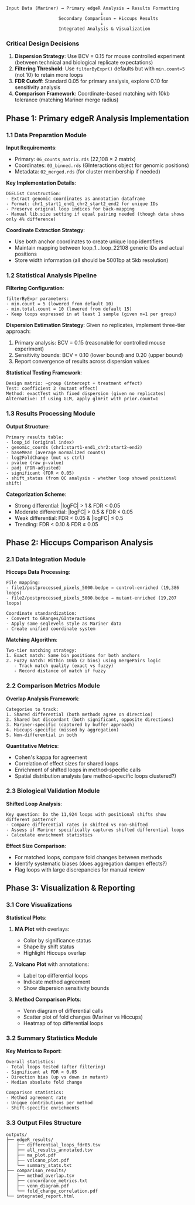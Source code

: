 ```

Input Data (Mariner) → Primary edgeR Analysis → Results Formatting
                                    ↓
                    Secondary Comparison ← Hiccups Results
                                    ↓
                    Integrated Analysis & Visualization
```

### Critical Design Decisions

1. **Dispersion Strategy**: Use BCV = 0.15 for mouse controlled experiment (between technical and biological replicate expectations)
2. **Filtering Threshold**: Use `filterByExpr()` defaults but with `min.count=5` (not 10) to retain more loops
3. **FDR Cutoff**: Standard 0.05 for primary analysis, explore 0.10 for sensitivity analysis
4. **Comparison Framework**: Coordinate-based matching with 10kb tolerance (matching Mariner merge radius)

## Phase 1: Primary edgeR Analysis Implementation

### 1.1 Data Preparation Module

**Input Requirements**:
- Primary: `06_counts_matrix.rds` (22,108 × 2 matrix)
- Coordinates: `03_binned.rds` (GInteractions object for genomic positions)
- Metadata: `02_merged.rds` (for cluster membership if needed)

**Key Implementation Details**:
```
DGEList Construction:
- Extract genomic coordinates as annotation dataframe
- Format: chr1_start1_end1_chr2_start2_end2 for unique IDs
- Preserve original loop indices for back-mapping
- Manual lib.size setting if equal pairing needed (though data shows only 4% difference)
```

**Coordinate Extraction Strategy**:
- Use both anchor coordinates to create unique loop identifiers
- Maintain mapping between loop_1...loop_22108 generic IDs and actual positions
- Store width information (all should be 5001bp at 5kb resolution)

### 1.2 Statistical Analysis Pipeline

**Filtering Configuration**:
```
filterByExpr parameters:
- min.count = 5 (lowered from default 10)
- min.total.count = 10 (lowered from default 15)
- Keep loops expressed in at least 1 sample (given n=1 per group)
```

**Dispersion Estimation Strategy**:
Given no replicates, implement three-tier approach:
1. Primary analysis: BCV = 0.15 (reasonable for controlled mouse experiment)
2. Sensitivity bounds: BCV = 0.10 (lower bound) and 0.20 (upper bound)
3. Report convergence of results across dispersion values

**Statistical Testing Framework**:
```
Design matrix: ~group (intercept + treatment effect)
Test: coefficient 2 (mutant effect)
Method: exactTest with fixed dispersion (given no replicates)
Alternative: If using GLM, apply glmFit with prior.count=1
```

### 1.3 Results Processing Module

**Output Structure**:
```
Primary results table:
- loop_id (original index)
- genomic_coords (chr1:start1-end1_chr2:start2-end2)
- baseMean (average normalized counts)
- log2FoldChange (mut vs ctrl)
- pvalue (raw p-value)
- padj (FDR-adjusted)
- significant (FDR < 0.05)
- shift_status (from QC analysis - whether loop showed positional shift)
```

**Categorization Scheme**:
- Strong differential: |logFC| > 1 & FDR < 0.05
- Moderate differential: |logFC| > 0.5 & FDR < 0.05
- Weak differential: FDR < 0.05 & |logFC| ≤ 0.5
- Trending: FDR < 0.10 & FDR ≥ 0.05

## Phase 2: Hiccups Comparison Analysis

### 2.1 Data Integration Module

**Hiccups Data Processing**:
```
File mapping:
- file1/postprocessed_pixels_5000.bedpe → control-enriched (19,386 loops)
- file2/postprocessed_pixels_5000.bedpe → mutant-enriched (19,207 loops)

Coordinate standardization:
- Convert to GRanges/GInteractions
- Apply same seqlevels style as Mariner data
- Create unified coordinate system
```

**Matching Algorithm**:
```
Two-tier matching strategy:
1. Exact match: Same bin positions for both anchors
2. Fuzzy match: Within 10kb (2 bins) using mergePairs logic
   - Track match quality (exact vs fuzzy)
   - Record distance of match if fuzzy
```

### 2.2 Comparison Metrics Module

**Overlap Analysis Framework**:
```
Categories to track:
1. Shared differential (both methods agree on direction)
2. Shared but discordant (both significant, opposite directions)
3. Mariner-specific (captured by buffer approach)
4. Hiccups-specific (missed by aggregation)
5. Non-differential in both
```

**Quantitative Metrics**:
- Cohen's kappa for agreement
- Correlation of effect sizes for shared loops
- Enrichment of shifted loops in method-specific calls
- Spatial distribution analysis (are method-specific loops clustered?)

### 2.3 Biological Validation Module

**Shifted Loop Analysis**:
```
Key question: Do the 11,924 loops with positional shifts show different patterns?
- Compare differential rates in shifted vs non-shifted
- Assess if Mariner specifically captures shifted differential loops
- Calculate enrichment statistics
```

**Effect Size Comparison**:
- For matched loops, compare fold changes between methods
- Identify systematic biases (does aggregation dampen effects?)
- Flag loops with large discrepancies for manual review

## Phase 3: Visualization & Reporting

### 3.1 Core Visualizations

**Statistical Plots**:
1. **MA Plot** with overlays:
   - Color by significance status
   - Shape by shift status
   - Highlight Hiccups overlap

2. **Volcano Plot** with annotations:
   - Label top differential loops
   - Indicate method agreement
   - Show dispersion sensitivity bounds

3. **Method Comparison Plots**:
   - Venn diagram of differential calls
   - Scatter plot of fold changes (Mariner vs Hiccups)
   - Heatmap of top differential loops

### 3.2 Summary Statistics Module

**Key Metrics to Report**:
```
Overall statistics:
- Total loops tested (after filtering)
- Significant at FDR < 0.05
- Direction bias (up vs down in mutant)
- Median absolute fold change

Comparison statistics:
- Method agreement rate
- Unique contributions per method
- Shift-specific enrichments
```

### 3.3 Output Files Structure
```
outputs/
├── edgeR_results/
│   ├── differential_loops_fdr05.tsv
│   ├── all_results_annotated.tsv
│   ├── ma_plot.pdf
│   ├── volcano_plot.pdf
│   └── summary_stats.txt
├── comparison_results/
│   ├── method_overlap.tsv
│   ├── concordance_metrics.txt
│   ├── venn_diagram.pdf
│   └── fold_change_correlation.pdf
└── integrated_report.html
```
